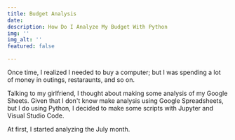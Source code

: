 ```yaml
---
title: Budget Analysis
date: 
description: How Do I Analyze My Budget With Python
img: ''
img_alt: ''
featured: false

---
```

Once time, I realized I needed to buy a computer; but I was spending a lot of money in outings, restaraunts, and so on.

Talking to my girlfriend, I thought about making some analysis of my Google Sheets. Given that I don't know make analysis using Google Spreadsheets, but I do using Python, I decided to make some scripts with Jupyter and Visual Studio Code.

At first, I started analyzing the July month.